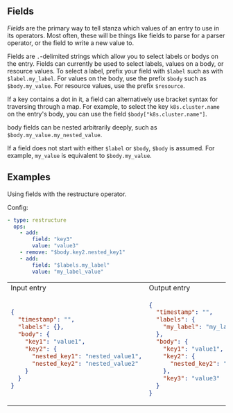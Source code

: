 ## Fields

_Fields_ are the primary way to tell stanza which values of an entry to use in its operators.
Most often, these will be things like fields to parse for a parser operator, or the field to write a new value to.

Fields are `.`-delimited strings which allow you to select labels or bodys on the entry. Fields can currently be used to select labels, values on a body, or resource values. To select a label, prefix your field with `$label` such as with `$label.my_label`. For values on the body, use the prefix `$body` such as `$body.my_value`. For resource values, use the prefix `$resource`.

If a key contains a dot in it, a field can alternatively use bracket syntax for traversing through a map. For example, to select the key `k8s.cluster.name` on the entry's body, you can use the field `$body["k8s.cluster.name"]`.

body fields can be nested arbitrarily deeply, such as `$body.my_value.my_nested_value`.

If a field does not start with either `$label` or `$body`, `$body` is assumed. For example, `my_value` is equivalent to `$body.my_value`.

## Examples

Using fields with the restructure operator.

Config:
```yaml
- type: restructure
  ops:
    - add:
        field: "key3"
        value: "value3"
    - remove: "$body.key2.nested_key1"
    - add:
        field: "$labels.my_label"
        value: "my_label_value"
```

<table>
<tr><td> Input entry </td> <td> Output entry </td></tr>
<tr>
<td>

```json
{
  "timestamp": "",
  "labels": {},
  "body": {
    "key1": "value1",
    "key2": {
      "nested_key1": "nested_value1",
      "nested_key2": "nested_value2"
    }
  }
}
```

</td>
<td>

```json
{
  "timestamp": "",
  "labels": {
    "my_label": "my_label_value"
  },
  "body": {
    "key1": "value1",
    "key2": {
      "nested_key2": "nested_value2"
    },
    "key3": "value3"
  }
}
```

</td>
</tr>
</table>
